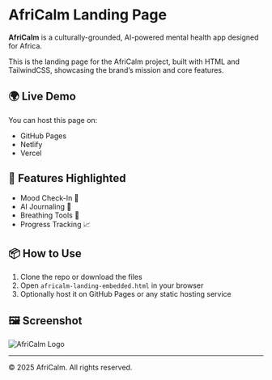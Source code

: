 # AfriCalm Landing Page

**AfriCalm** is a culturally-grounded, AI-powered mental health app designed for Africa.

This is the landing page for the AfriCalm project, built with HTML and TailwindCSS, showcasing the brand’s mission and core features.

## 🌍 Live Demo
You can host this page on:
- GitHub Pages
- Netlify
- Vercel


## 🧠 Features Highlighted
- Mood Check-In 🌿  
- AI Journaling 📝  
- Breathing Tools 💨  
- Progress Tracking 📈  

## 📦 How to Use
1. Clone the repo or download the files
2. Open `africalm-landing-embedded.html` in your browser
3. Optionally host it on GitHub Pages or any static hosting service

## 🖼️ Screenshot
![AfriCalm Logo](https://your-image-link-if-you-host-it)

---

© 2025 AfriCalm. All rights reserved.
